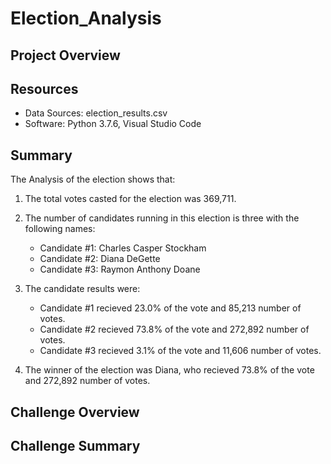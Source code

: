 # Election_Analysis



## Project Overview


## Resources
- Data Sources: election_results.csv
- Software: Python 3.7.6, Visual Studio Code

## Summary
The Analysis of the election shows that:
1. The total votes casted for the election was 369,711.

2. The number of candidates running in this election is three with the following names:
   * Candidate #1: Charles Casper Stockham
   * Candidate #2: Diana DeGette
   * Candidate #3: Raymon Anthony Doane

3. The candidate results were:
   * Candidate #1 recieved 23.0% of the vote and 85,213 number of votes.
   * Candidate #2 recieved 73.8% of the vote and 272,892 number of votes.
   * Candidate #3 recieved 3.1% of the vote and 11,606 number of votes.
   
4. The winner of the election was Diana, who recieved 73.8% of the vote and 272,892 number of votes. 

## Challenge Overview




## Challenge Summary
